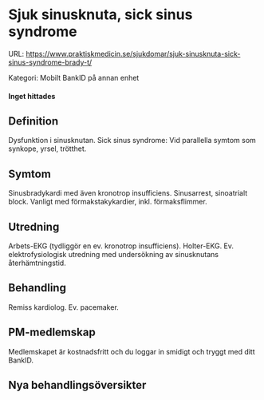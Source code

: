# Sjuk sinusknuta, sick sinus syndrome

URL: https://www.praktiskmedicin.se/sjukdomar/sjuk-sinusknuta-sick-sinus-syndrome-brady-t/



Kategori: Mobilt BankID på annan enhet

#### Inget hittades

## Definition

Dysfunktion i sinusknutan. Sick sinus syndrome: Vid parallella symtom som synkope, yrsel, trötthet.

## Symtom

Sinusbradykardi med även kronotrop insufficiens. Sinusarrest, sinoatrialt block. Vanligt med förmakstakykardier, inkl. förmaksflimmer.

## Utredning

Arbets-EKG (tydliggör en ev. kronotrop insufficiens). Holter-EKG. Ev. elektrofysiologisk utredning med undersökning av sinusknutans återhämtningstid.

## Behandling

Remiss kardiolog. Ev. pacemaker.

## PM-medlemskap

Medlemskapet är kostnadsfritt och du loggar in smidigt och tryggt med ditt BankID.

## Nya behandlingsöversikter

